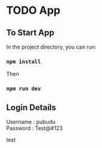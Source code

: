 # TODO App

## To Start App

In the project directory, you can run:

### `npm install`

Then

### `npm run dev`

## Login Details

Username : pubudu
<br />
Password : Test@#123

test
